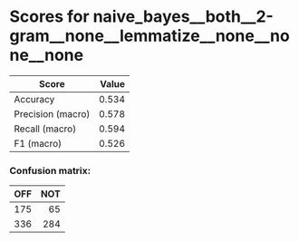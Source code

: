 # Scores for naive_bayes__both__2-gram__none__lemmatize__none__none__none
|      Score      |Value|
|-----------------|----:|
|Accuracy         |0.534|
|Precision (macro)|0.578|
|Recall (macro)   |0.594|
|F1 (macro)       |0.526|

### Confusion matrix:
|OFF|NOT|
|--:|--:|
|175| 65|
|336|284|
